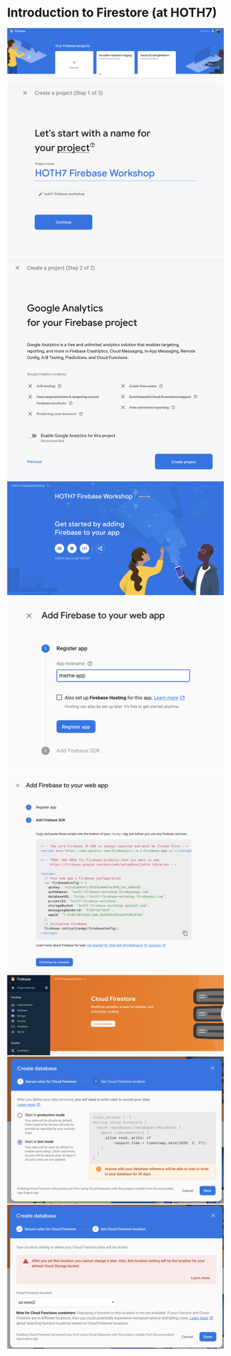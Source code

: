 # Introduction to Firestore (at HOTH7)

![](images/projects.png)
![](images/create_project_0.png)
![](images/create_project_1.png)
![](images/project_overview.png)
![](images/add_app_0.png)
![](images/add_app_1.png)
![](images/database_0.png)
![](images/database_1.png)
![](images/database_2.png)
